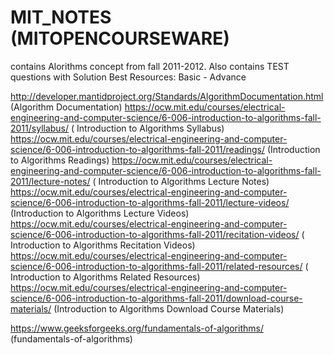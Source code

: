 # MIT_NOTES (MITOPENCOURSEWARE)
contains Alorithms concept from fall 2011-2012.
Also contains TEST questions with Solution
Best Resources: Basic - Advance

http://developer.mantidproject.org/Standards/AlgorithmDocumentation.html (Algorithm Documentation)
https://ocw.mit.edu/courses/electrical-engineering-and-computer-science/6-006-introduction-to-algorithms-fall-2011/syllabus/ ( Introduction to Algorithms Syllabus)
https://ocw.mit.edu/courses/electrical-engineering-and-computer-science/6-006-introduction-to-algorithms-fall-2011/readings/ (Introduction to Algorithms Readings)
https://ocw.mit.edu/courses/electrical-engineering-and-computer-science/6-006-introduction-to-algorithms-fall-2011/lecture-notes/ ( Introduction to Algorithms Lecture Notes)
https://ocw.mit.edu/courses/electrical-engineering-and-computer-science/6-006-introduction-to-algorithms-fall-2011/lecture-videos/ (Introduction to Algorithms Lecture Videos)
https://ocw.mit.edu/courses/electrical-engineering-and-computer-science/6-006-introduction-to-algorithms-fall-2011/recitation-videos/ ( Introduction to Algorithms Recitation Videos)
https://ocw.mit.edu/courses/electrical-engineering-and-computer-science/6-006-introduction-to-algorithms-fall-2011/related-resources/ ( Introduction to Algorithms Related Resources)
https://ocw.mit.edu/courses/electrical-engineering-and-computer-science/6-006-introduction-to-algorithms-fall-2011/download-course-materials/ (Introduction to Algorithms Download Course Materials)

https://www.geeksforgeeks.org/fundamentals-of-algorithms/ (fundamentals-of-algorithms)
